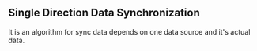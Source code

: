 Single Direction Data Synchronization
---

It is an algorithm for sync data depends on one data source and it's actual data.